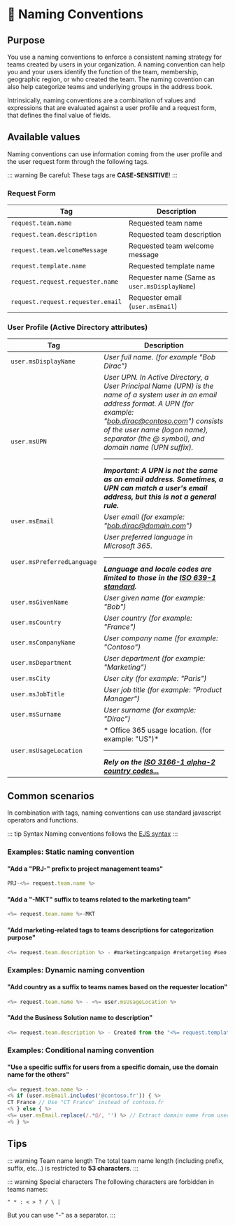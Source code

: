# 🔖 Naming Conventions

## Purpose

You use a naming conventions to enforce a consistent naming strategy for teams created by users in your organization. A naming convention can help you and your users identify the function of the team, membership, geographic region, or who created the team. The naming covention can also help categorize teams and underlying groups in the address book. 

Intrinsically, naming conventions are a combination of values and expressions that are evaluated against a user profile and a request form, that defines the final value of fields.

## Available values

Naming conventions can use information coming from the user profile and the user request form through the following tags.

::: warning
Be careful: These tags are **CASE-SENSITIVE**!
:::

### Request Form

| Tag | Description |
|-----|-------------|
| ```request.team.name``` | Requested team name |
| ```request.team.description``` | Requested team description |
| ```request.team.welcomeMessage``` | Requested team welcome message |
| ```request.template.name``` | Requested template name |
| ```request.request.requester.name``` | Requester name (Same as ```user.msDisplayName```) |
| ```request.request.requester.email``` | Requester email (```user.msEmail```) |


### User Profile (Active Directory attributes)

| Tag | Description |
|-----|-------------|
| ```user.msDisplayName``` | *User full name. (for example "Bob Dirac")*
| ```user.msUPN``` | *User UPN. In Active Directory, a User Principal Name (UPN) is the name of a system user in an email address format. A UPN (for example: "bob.dirac@contoso.com") consists of the user name (logon name), separator (the @ symbol), and domain name (UPN suffix).* <hr>***Important: A UPN is not the same as an email address. Sometimes, a UPN can match a user's email address, but this is not a general rule.*** | 
| ```user.msEmail``` | *User email (for example: "bob.dirac@domain.com")* |
| ```user.msPreferredLanguage``` | *User preferred language in Microsoft 365.* <hr>***Language and locale codes are limited to those in the [ISO 639-1 standard](https://en.wikipedia.org/wiki/ISO_639-1).*** |
| ```user.msGivenName``` | *User given name (for example: "Bob")* |
| ```user.msCountry``` | *User country (for example: "France")* |
| ```user.msCompanyName``` | *User company name (for example: "Contoso")* |
| ```user.msDepartment``` | *User department (for example: "Marketing")* |
| ```user.msCity``` | *User city (for example: "Paris")* |
| ```user.msJobTitle``` | *User job title (for example: "Product Manager")* |
| ```user.msSurname``` | *User surname (for example: "Dirac")* |
| ```user.msUsageLocation``` |* Office 365 usage location. (for example: "US")* <hr>***Rely on the [ISO 3166-1 alpha-2 country codes...](https://en.wikipedia.org/wiki/ISO_3166-1_alpha-2)*** |


## Common scenarios

In combination with tags, naming conventions can use standard javascript operators and functions.

::: tip Syntax
Naming conventions follows the [EJS syntax](https://ejs.co/#docs)
:::

### Examples: Static naming convention

#### "Add a "PRJ-" prefix to project management teams"
```javascript
PRJ-<%= request.team.name %>
```

#### "Add a "-MKT" suffix to teams related to the marketing team"
```javascript
<%= request.team.name %>-MKT
```

#### "Add marketing-related tags to teams descriptions for categorization purpose"
```javascript
<%= request.team.description %> - #marketingcampaign #retargeting #seo
```

### Examples: Dynamic naming convention

#### "Add country as a suffix to teams names based on the requester location"
```javascript
<%= request.team.name %> - <%= user.msUsageLocation %>
```

#### "Add the Business Solution name to description"
```javascript
<%= request.team.description %> - Created from the "<%= request.template.name %>" team template.
```

### Examples: Conditional naming convention

#### "Use a specific suffix for users from a specific domain, use the domain name for the others"
```javascript
<%= request.team.name %> - 
<% if (user.msEmail.includes('@contoso.fr')) { %>
CT France // Use "CT France" instead of contoso.fr
<% } else { %>
<%= user.msEmail.replace(/.*@/, '') %> // Extract domain name from user email address
<% } %>
```

## Tips

::: warning Team name length
The total team name length (including prefix, suffix, etc...) is restricted to **53 characters**.
:::

::: warning Special characters
The following characters are forbidden in teams names:
```
" * : < > ? / \ |
```
But you can use "-" as a separator.
:::

